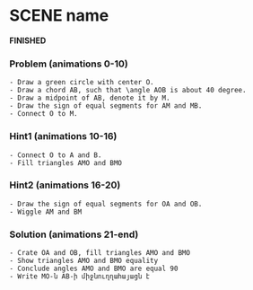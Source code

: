 # SCENE name

**FINISHED**

### Problem   (animations 0-10)
    - Draw a green circle with center O.
    - Draw a chord AB, such that \angle AOB is about 40 degree.
    - Draw a midpoint of AB, denote it by M. 
    - Draw the sign of equal segments for AM and MB.
    - Connect O to M.

### Hint1   (animations 10-16)
    - Connect O to A and B.
    - Fill triangles AMO and BMO

### Hint2   (animations 16-20)
    - Draw the sign of equal segments for OA and OB.
    - Wiggle AM and BM

### Solution    (animations 21-end)
    - Crate OA and OB, fill triangles AMO and BMO
    - Show triangles AMO and BMO equality
    - Conclude angles AMO and BMO are equal 90
    - Write MO-ն AB-ի միջնուղղահայացն է

